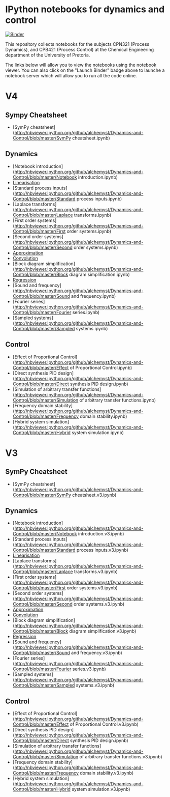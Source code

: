 IPython notebooks for dynamics and control
==========================================

[![Binder](http://mybinder.org/badge.svg)](http://mybinder.org/repo/alchemyst/Dynamics-and-Control)

This repository collects notebooks for the subjects CPN321 (Process Dynamics), and CPB421 (Process Control) at the Chemical Engineering department of the University of Pretoria.

The links below will allow you to view the notebooks using the notebook viewer. You can also click on the "Launch Binder" badge above to launche a notebook server which will allow you to run all the code online.

V4
==

Sympy Cheatsheet
----------------
* [SymPy cheatsheet](http://nbviewer.ipython.org/github/alchemyst/Dynamics-and-Control/blob/master/SymPy cheatsheet.ipynb)

Dynamics
--------

* [Notebook introduction](http://nbviewer.ipython.org/github/alchemyst/Dynamics-and-Control/blob/master/Notebook introduction.ipynb)
* [Linearisation](http://nbviewer.ipython.org/github/alchemyst/Dynamics-and-Control/blob/master/Linearisation.ipynb)
* [Standard process inputs](http://nbviewer.ipython.org/github/alchemyst/Dynamics-and-Control/blob/master/Standard process inputs.ipynb)
* [Laplace transforms](http://nbviewer.ipython.org/github/alchemyst/Dynamics-and-Control/blob/master/Laplace transforms.ipynb)
* [First order systems](http://nbviewer.ipython.org/github/alchemyst/Dynamics-and-Control/blob/master/First order systems.ipynb)
* [Second order systems](http://nbviewer.ipython.org/github/alchemyst/Dynamics-and-Control/blob/master/Second order systems.ipynb)
* [Approximation](http://nbviewer.ipython.org/github/alchemyst/Dynamics-and-Control/blob/master/Approximation.ipynb)
* [Convolution](http://nbviewer.ipython.org/github/alchemyst/Dynamics-and-Control/blob/master/Convolution.ipynb)
* [Block diagram simplification](http://nbviewer.ipython.org/github/alchemyst/Dynamics-and-Control/blob/master/Block diagram simplification.ipynb)
* [Regression](http://nbviewer.ipython.org/github/alchemyst/Dynamics-and-Control/blob/master/Regression.ipynb)
* [Sound and frequency](http://nbviewer.ipython.org/github/alchemyst/Dynamics-and-Control/blob/master/Sound and frequency.ipynb)
* [Fourier series](http://nbviewer.ipython.org/github/alchemyst/Dynamics-and-Control/blob/master/Fourier series.ipynb)
* [Sampled systems](http://nbviewer.ipython.org/github/alchemyst/Dynamics-and-Control/blob/master/Sampled systems.ipynb)

Control
-------
* [Effect of Proportional Control](http://nbviewer.ipython.org/github/alchemyst/Dynamics-and-Control/blob/master/Effect of Proportional Control.ipynb)
* [Direct synthesis PID design](http://nbviewer.ipython.org/github/alchemyst/Dynamics-and-Control/blob/master/Direct synthesis PID design.ipynb)
* [Simulation of arbitrary transfer functions](http://nbviewer.ipython.org/github/alchemyst/Dynamics-and-Control/blob/master/Simulation of arbitrary transfer functions.ipynb)
* [Frequency domain stability](http://nbviewer.ipython.org/github/alchemyst/Dynamics-and-Control/blob/master/Frequency domain stability.ipynb)
* [Hybrid system simulation](http://nbviewer.ipython.org/github/alchemyst/Dynamics-and-Control/blob/master/Hybrid system simulation.ipynb)

V3
==

SymPy Cheatsheet
----------------
* [SymPy cheatsheet](http://nbviewer.ipython.org/github/alchemyst/Dynamics-and-Control/blob/master/SymPy cheatsheet.v3.ipynb)


Dynamics
--------

* [Notebook introduction](http://nbviewer.ipython.org/github/alchemyst/Dynamics-and-Control/blob/master/Notebook introduction.v3.ipynb)
* [Standard process inputs](http://nbviewer.ipython.org/github/alchemyst/Dynamics-and-Control/blob/master/Standard process inputs.v3.ipynb)
* [Linearisation](http://nbviewer.ipython.org/github/alchemyst/Dynamics-and-Control/blob/master/Linearisation.v3.ipynb)
* [Laplace transforms](http://nbviewer.ipython.org/github/alchemyst/Dynamics-and-Control/blob/master/Laplace transforms.v3.ipynb)
* [First order systems](http://nbviewer.ipython.org/github/alchemyst/Dynamics-and-Control/blob/master/First order systems.v3.ipynb)
* [Second order systems](http://nbviewer.ipython.org/github/alchemyst/Dynamics-and-Control/blob/master/Second order systems.v3.ipynb)
* [Approximation](http://nbviewer.ipython.org/github/alchemyst/Dynamics-and-Control/blob/master/Approximation.v3.ipynb)
* [Convolution](http://nbviewer.ipython.org/github/alchemyst/Dynamics-and-Control/blob/master/Convolution.v3.ipynb)
* [Block diagram simplification](http://nbviewer.ipython.org/github/alchemyst/Dynamics-and-Control/blob/master/Block diagram simplification.v3.ipynb)
* [Regression](http://nbviewer.ipython.org/github/alchemyst/Dynamics-and-Control/blob/master/Regression.v3.ipynb)
* [Sound and frequency](http://nbviewer.ipython.org/github/alchemyst/Dynamics-and-Control/blob/master/Sound and frequency.v3.ipynb)
* [Fourier series](http://nbviewer.ipython.org/github/alchemyst/Dynamics-and-Control/blob/master/Fourier series.v3.ipynb)
* [Sampled systems](http://nbviewer.ipython.org/github/alchemyst/Dynamics-and-Control/blob/master/Sampled systems.v3.ipynb)

Control
-------

* [Effect of Proportional Control](http://nbviewer.ipython.org/github/alchemyst/Dynamics-and-Control/blob/master/Effect of Proportional Control.v3.ipynb)
* [Direct synthesis PID design](http://nbviewer.ipython.org/github/alchemyst/Dynamics-and-Control/blob/master/Direct synthesis PID design.ipynb)
* [Simulation of arbitrary transfer functions](http://nbviewer.ipython.org/github/alchemyst/Dynamics-and-Control/blob/master/Simulation of arbitrary transfer functions.v3.ipynb)
* [Frequency domain stability](http://nbviewer.ipython.org/github/alchemyst/Dynamics-and-Control/blob/master/Frequency domain stability.v3.ipynb)
* [Hybrid system simulation](http://nbviewer.ipython.org/github/alchemyst/Dynamics-and-Control/blob/master/Hybrid system simulation.v3.ipynb)
